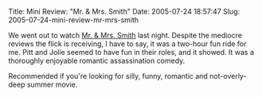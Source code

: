 Title: Mini Review: "Mr. & Mrs. Smith"
Date: 2005-07-24 18:57:47
Slug: 2005-07-24-mini-review-mr-mrs-smith


We went out to watch [Mr. & Mrs. Smith][1] last night. Despite the mediocre
reviews the flick is receiving, I have to say, it was a two-hour fun ride for
me. Pitt and Jolie seemed to have fun in their roles, and it showed. It was a
thoroughly enjoyable romantic assassination comedy.

Recommended if you're looking for silly, funny, romantic and not-overly-deep
summer movie.

   [1]: http://www.metacritic.com/film/titles/mrandmrssmith
